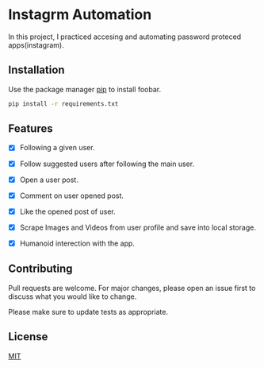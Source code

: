 # Instagrm Automation

In this project, I practiced accesing and automating password proteced apps(instagram).

## Installation

Use the package manager [pip](https://pip.pypa.io/en/stable/) to install foobar.

```bash
pip install -r requirements.txt
```
## Features

- [x] Following a given user.
- [x] Follow suggested users after following the main user.
- [x] Open a user post.
- [x] Comment on user opened post.
- [x] Like the opened post of user.
- [x] Scrape Images and Videos from user profile and save into local storage.
- [x] Humanoid interection with the app.


## Contributing
Pull requests are welcome. For major changes, please open an issue first to discuss what you would like to change.

Please make sure to update tests as appropriate.

## License
[MIT](https://choosealicense.com/licenses/mit/)
